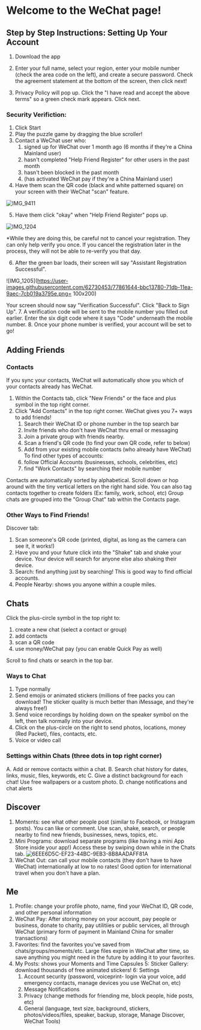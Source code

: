 # Welcome to the WeChat page!


## Step by Step Instructions: Setting Up Your Account
1. Download the app
2. Enter your full name, select your region, enter your mobile number (check the area code on the left), and create a secure password. Check the agreement statement at the bottom of the screen, then click next!

3. Privacy Policy will pop up. Click the "I have read and accept the above terms" so a green check mark appears. Click next.

### Security Verifiction:
1. Click Start
2. Play the puzzle game by dragging the blue scroller!
3. Contact a WeChat user who:
   1. signed up for WeChat over 1 month ago (6 months if they're a China Mainland user)
   2. hasn't completed "Help Friend Register" for other users in the past month
   3. hasn't been blocked in the past month
   4. (has activated WeChat pay if they're a China Mainland user)
4. Have them scan the QR code (black and white patterned square) on your screen with their WeChat "scan" feature.

![IMG_9411](https://user-images.githubusercontent.com/62730453/77861760-997be980-71dc-11ea-92d9-a7e8f8bf49bb.png)

5. Have them click "okay" when "Help Friend Register" pops up.

![IMG_1204](https://user-images.githubusercontent.com/62730453/77861596-7866c900-71db-11ea-9bf5-7f1bbc6e0209.png)

*While they are doing this, be careful not to cancel your registration. They can only help verify you once. If you cancel the registration later in the process, they will not be able to re-verify you that day.

6. After the green bar loads, their screen will say "Assistant Registration Successful".

![IMG_1205](https://user-images.githubusercontent.com/62730453/77861644-bbc13780-71db-11ea-9aec-7cb019a3795e.png= 100x200)

Your screen should now say "Verification Successful". Click "Back to Sign Up".
7. A verification code will be sent to the mobile number you filled out earlier. Enter the six digit code where it says "Code" underneath the mobile number.
8. Once your phone number is verified, your account will be set to go!

## Adding Friends
### Contacts
If you sync your contacts, WeChat will automatically show you which of your contacts already has WeChat.
1. Within the Contacts tab, click "New Friends" or the face and plus symbol in the top right corner.
2. Click "Add Contacts" in the top right corner. WeChat gives you 7+ ways to add friends!
   1. Search their WeChat ID or phone number in the top search bar
   2. Invite friends who don't have WeChat thru email or messaging
   3. Join a private group with friends nearby.
   4. Scan a friend's QR code (to find your own QR code, refer to below)
   5. Add from your existing mobile contacts (who already have WeChat)
 To find other types of accounts:
   6. follow Official Accounts (businesses, schools, celebrities, etc)
   7. find "Work Contacts" by searching their mobile number
   
Contacts are automatically sorted by alphabetical. Scroll down or hop around with the tiny vertical letters on the right hand side.
You can also tag contacts together to create folders (Ex: family, work, school, etc)
Group chats are grouped into the "Group Chat" tab within the Contacts page.
   
### Other Ways to Find Friends!
Discover tab:
1. Scan someone's QR code (printed, digital, as long as the camera can see it, it works!)
2. Have you and your future click into the "Shake" tab and shake your device. Your device will search for anyone else also shaking their device.
3. Search: find anything just by searching! This is good way to find official accounts. 
4. People Nearby: shows you anyone within a couple miles.

## Chats
Click the plus-circle symbol in the top right to:
1. create a new chat (select a contact or group)
2. add contacts
3. scan a QR code
4. use money/WeChat pay (you can enable Quick Pay as well)

Scroll to find chats or search in the top bar.
### Ways to Chat
1. Type  normally
2. Send emojis or animated stickers (millions of free packs you can download! The sticker quality is much better than iMessage, and they're always free!)
3. Send voice recordings by holding down on the speaker symbol on the left, then talk normally into your device.
4. Click on the plus-circle on the right to send photos, locations, money (Red Packet), files, contacts, etc.
5. Voice or video call

### Settings within Chats (three dots in top right corner)
A. Add or remove contacts within a chat.
B. Search chat history for dates, links, music, files, keywords, etc
C. Give a distinct background for each chat! Use free wallpapers or a custom photo.
D. change notifications and chat alerts



## Discover
1. Moments: see what other people post (similar to Facebook, or Instagram posts). You can like or comment.
Use scan, shake, search, or people nearby to find new friends, businesses, news, topics, etc.
2. Mini Programs: download separate programs (like having a mini App Store inside your app!) Access these by swiping down while in the Chats tab.
![6EEE6D5C-EF23-44BC-9EB3-8B8AADAFF81A](https://user-images.githubusercontent.com/62730453/77861961-f62bd400-71dd-11ea-8f09-6df8ad3ff749.png)
3. WeChat Out: can call your mobile contacts (they don't have to have WeChat) internationally at low to no rates! Good option for international travel when you don't have a plan.

## Me
1. Profile: change your profile photo, name, find your WeChat ID, QR code, and other personal information
2. WeChat Pay: After storing money on your account, pay people or business, donate to charity, pay utilitiies or public services, all through WeChat (primary form of payment in Mainland China for smaller transactions)
3. Favorites: find the favorites you've saved from chats/groups/moments/etc. Large files expire in WeChat after time, so save anything you might need in the future by adding it to your favorites. 
4. My Posts: shows your Moments and Time Capsules
5: Sticker Gallery: download thousands of free animated stickers!
6: Settings
   1. Account security (password, voiceprint- login via your voice, add emergency contacts, manage devices you use WeChat on, etc)
   2. Message Notifications
   3. Privacy (change methods for friending me, block people, hide posts, etc)
   4. General (language, text size, background, stickers, photos/videos/files, speaker, backup, storage, Manage Discover, WeChat Tools)

